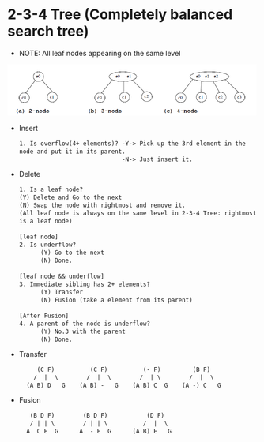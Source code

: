 # 2-3-4 Tree (Completely balanced search tree)

* NOTE: All leaf nodes appearing on the same level

![2-3-4TreeNodes](/images/2-3-4TreeNodes.png)

* Insert
      
      1. Is overflow(4+ elements)? -Y-> Pick up the 3rd element in the node and put it in its parent.
                                   -N-> Just insert it.

* Delete

      1. Is a leaf node? 
      (Y) Delete and Go to the next
      (N) Swap the node with rightmost and remove it. 
      (All leaf node is always on the same level in 2-3-4 Tree: rightmost is a leaf node) 
      
      [leaf node]
      2. Is underflow? 
            (Y) Go to the next
            (N) Done.
     
      [leaf node && underflow]
      3. Immediate sibling has 2+ elements? 
            (Y) Transfer
            (N) Fusion (take a element from its parent)
      
      [After Fusion]
      4. A parent of the node is underflow? 
            (Y) No.3 with the parent
            (N) Done.
                                            
* Transfer

           (C F)          (C F)          (- F)         (B F)              
          /  |  \        /  |  \        /  | \        /  |  \
        (A B) D   G    (A B) -   G    (A B) C  G    (A -) C   G 
            
* Fusion

         (B D F)        (B D F)           (D F)
         / | | \        / | | \          /  |  \
        A  C E  G      A  - E  G      (A B) E   G
      
      

